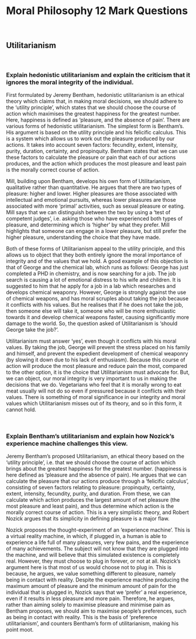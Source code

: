 # Moral Philosophy 12 Mark Questions

</br>

## Utilitarianism
</br>

### Explain hedonistic utilitarianism and explain the criticism that it ignores the moral integrity of the individual.

First formulated by Jeremy Bentham, hedonistic utilitarianism is an ethical theory which claims that, in making moral decisions, we should adhere to the ‘utility principle’, which states that we should choose the course of action which maximises the greatest happiness for the greatest number. Here, happiness is defined as ‘pleasure, and the absence of pain’. There are various forms of hedonistic utilitarianism. The simplest form is Bentham’s. His argument is based on the utility principle and his felicific calculus. This is a system which allows us to work out the pleasure produced by our actions. It takes into account seven factors: fecundity, extent, intensity, purity, duration, certainty, and propinquity. Bentham states that we can use these factors to calculate the pleasure or pain that each of our actions produces, and the action which produces the most pleasure and least pain is the morally correct course of action.

Mill, building upon Bentham, develops his own form of Utilitarianism, qualitative rather than quantitative. He argues that there are two types of pleasure: higher and lower. Higher pleasures are those associated with intellectual and emotional pursuits, whereas lower pleasures are those associated with more ‘primal’ activities, such as sexual pleasure or eating. Mill says that we can distinguish between the two by using a ‘test of competent judges’, i.e. asking those who have experienced both types of pleasure, and determining which is ‘higher’ by what they prefer. Mill highlights that someone can engage in a lower pleasure, but still prefer the higher pleasure, understanding the choice that they have made.

Both of these forms of Utilitarianism appeal to the utility principle, and this allows us to object that they both entirely ignore the moral importance of integrity and of the values that we hold. A good example of this objection is that of George and the chemical lab, which runs as follows: George has just completed a PHD in chemistry, and is now searching for a job. The job search is causing a lot of emotional distress to his wife and children. It is suggested to him that he apply for a job in a lab which researches and develops chemical weaponry. However, George is strongly against the use of chemical weapons, and has moral scruples about taking the job because it conflicts with his values. But he realises that if he does not take the job, then someone else will take it, someone who will be more enthusiastic towards it and develop chemical weapons faster, causing significantly more damage to the world. So, the question asked of Utilitarianism is ‘should George take the job?’.

Utilitarianism must answer ‘yes’, even though it conflicts with his moral values. By taking the job, George will prevent the stress placed on his family and himself, and prevent the expedient development of chemical weaponry (by slowing it down due to his lack of enthusiasm). Because this course of action will produce the most pleasure and reduce pain the most, compared to the other option, it is the choice that Utilitarianism must advocate for. But, we can object, our moral integrity is very important to us in making the decisions that we do. Vegetarians who feel that it is morally wrong to eat meat usually will not do so even if pressured because it conflicts with their values. There is something of moral significance in our integrity and moral values which Utilitarianism misses out of its theory, and so in this form, it cannot hold.

</br>

### Explain Bentham’s utilitarianism and explain how Nozick’s experience machine challenges this view.

Jeremy Bentham’s proposed Utilitarianism, an ethical theory based on the ‘utility principle’, i.e. that we should choose the course of action which brings about the greatest happiness for the greatest number. (happiness is here defined as ‘pleasure and the absence of pain). He argues that we can calculate the pleasure that our actions produce through a ‘felicific calculus’, consisting of seven factors relating to pleasure: propinquity, certainty, extent, intensity, fecundity, purity, and duration. From these, we can calculate which action produces the largest amount of net pleasure (the most pleasure and least pain), and thus determine which action is the morally correct course of action. This is a very simplistic theory, and Robert Nozick argues that its simplicity in defining pleasure is a major flaw.

Nozick proposes the thought-experiment of an ‘experience machine’. This is a virtual reality machine, in which, if plugged in, a human is able to experience a life full of many pleasures, very few pains, and the experience of many achievements. The subject will not know that they are plugged into the machine, and will believe that this simulated existence is completely real. However, they must choose to plug in forever, or not at all. Nozick’s argument here is that most of us would choose not to plug in. This is because, he argues, we value something different to pleasure, namely being in contact with reality. Despite the experience machine producing the maximum amount of pleasure and the minimum amount of pain for the individual that is plugged in, Nozick says that we ‘prefer’ a real experience, even if it results in less pleasure and more pain. Therefore, he argues, rather than aiming solely to maximise pleasure and minimise pain as Bentham proposes, we should aim to maximise people’s preferences, such as being in contact with reality. This is the basis of ‘preference utilitarianism’, and counters Bentham’s form of utilitarianism, making his point moot.